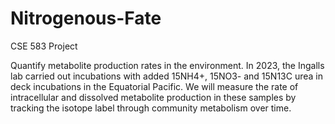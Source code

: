 # Nitrogenous-Fate
CSE 583 Project

Quantify metabolite production rates in the environment. 
In 2023, the Ingalls lab carried out incubations with added 15NH4+, 15NO3- and 15N13C urea in deck incubations in the Equatorial Pacific. We  will measure the rate of intracellular and dissolved metabolite production in these samples by tracking the isotope label through community metabolism over time.

